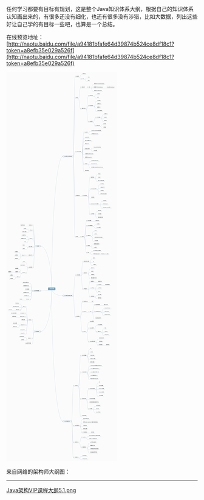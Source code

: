 任何学习都要有目标有规划，这是整个Java知识体系大纲，根据自己的知识体系认知画出来的，有很多还没有细化，也还有很多没有涉猎，比如大数据，列出这些好让自己学的有目标一些吧，也算是一个总结。

在线预览地址：[http://naotu.baidu.com/file/a94181bfafe64d39874b524ce8df18c1?token=a8efb35e029a526f](http://naotu.baidu.com/file/a94181bfafe64d39874b524ce8df18c1?token=a8efb35e029a526f)

![](../images/Java学习大纲/getImage-20220825184207294.png)


来自网络的架构师大纲图：

----------
[Java架构VIP课程大纲5.1.png](https://leanote.com/api/file/getAttach?fileId=5d2c29a6ab64416644002311)